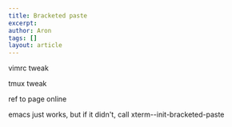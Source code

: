 ```yaml
---
title: Bracketed paste
excerpt:
author: Aron
tags: []
layout: article
---
```


vimrc tweak

tmux tweak

ref to page online

emacs just works, but if it didn't, call xterm--init-bracketed-paste

